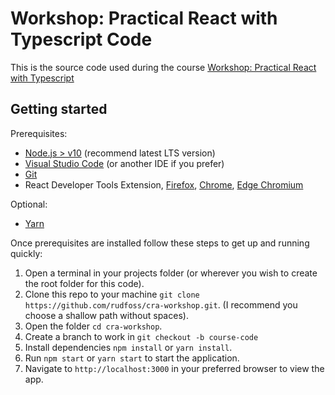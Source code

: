# Workshop: Practical React with Typescript Code

This is the source code used during the course [Workshop: Practical React with Typescript](https://www.bouvet.no/kurs/kategorier/utvikling-for-web-og-mobil/workshop-praktisk-react-med-typescript)

## Getting started

Prerequisites:

- [Node.js > v10](https://nodejs.org/en/) (recommend latest LTS version)
- [Visual Studio Code](https://code.visualstudio.com/) (or another IDE if you prefer)
- [Git](https://git-scm.com/)
- React Developer Tools Extension, [Firefox](https://addons.mozilla.org/en-US/firefox/addon/react-devtools/), [Chrome](https://chrome.google.com/webstore/detail/react-developer-tools/fmkadmapgofadopljbjfkapdkoienihi?hl=en), [Edge Chromium](https://microsoftedge.microsoft.com/addons/detail/react-developer-tools/gpphkfbcpidddadnkolkpfckpihlkkil)

Optional:

- [Yarn](https://yarnpkg.com/)

Once prerequisites are installed follow these steps to get up and running quickly:

1. Open a terminal in your projects folder (or wherever you wish to create the root folder for this code).
2. Clone this repo to your machine `git clone https://github.com/rudfoss/cra-workshop.git`. (I recommend you choose a shallow path without spaces).
3. Open the folder `cd cra-workshop`.
4. Create a branch to work in `git checkout -b course-code`
5. Install dependencies `npm install` or `yarn install`.
6. Run `npm start` or `yarn start` to start the application.
7. Navigate to `http://localhost:3000` in your preferred browser to view the app.